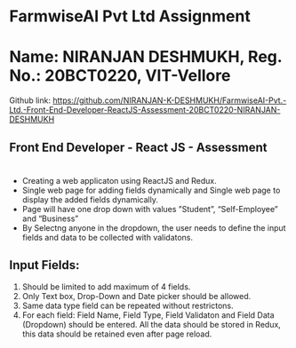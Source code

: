 # FarmwiseAI Pvt Ltd Assignment
# Name: NIRANJAN DESHMUKH, Reg. No.: 20BCT0220, VIT-Vellore
Github link: https://github.com/NIRANJAN-K-DESHMUKH/FarmwiseAI-Pvt.-Ltd.-Front-End-Developer-ReactJS-Assessment-20BCT0220-NIRANJAN-DESHMUKH
## 
## Front End Developer - React JS - Assessment
# 
- Creating a web applicaton using ReactJS and Redux.
- Single web page for adding fields dynamically and Single web page to display the added fields dynamically.
- Page will have one drop down with values ”Student”, “Self-Employee” and “Business”
- By Selectng anyone in the dropdown, the user needs to define the input fields and data to 
be collected with validatons.
## Input Fields:
1. Should be limited to add maximum of 4 fields.
2. Only Text box, Drop-Down and Date picker should be allowed.
3. Same data type field can be repeated without restrictons.
4. For each field: Field Name, Field Type, Field Validaton and Field Data (Dropdown) should be entered.
All the data should be stored in Redux, this data should be retained even after page reload.

